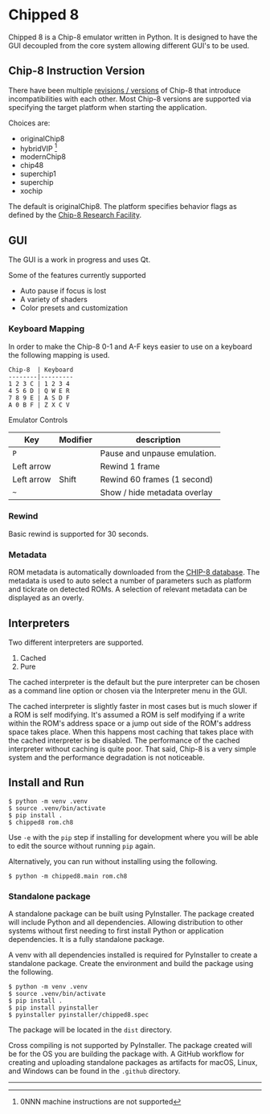 # Chipped 8

Chipped 8 is a Chip-8 emulator written in Python. It is designed to have the
GUI decoupled from the core system allowing different GUI's to be used.

## Chip-8 Instruction Version

There have been multiple [revisions / versions](https://chip-8.github.io) of
Chip-8 that introduce incompatibilities with each other. Most Chip-8 versions
are supported via specifying the target platform when starting the application.

Choices are:

- originalChip8
- hybridVIP [^1]
- modernChip8
- chip48
- superchip1
- superchip
- xochip

The default is originalChip8. The platform specifies behavior flags as
defined by the [Chip-8 Research Facility](https://github.com/chip-8/chip-8-database).

## GUI

The GUI is a work in progress and uses Qt.

Some of the features currently supported

- Auto pause if focus is lost
- A variety of shaders
- Color presets and customization

### Keyboard Mapping

In order to make the Chip-8 0-1 and A-F keys easier to use on a keyboard the
following mapping is used.

```
Chip-8  | Keyboard
--------|---------
1 2 3 C | 1 2 3 4
4 5 6 D | Q W E R
7 8 9 E | A S D F
A 0 B F | Z X C V
```

Emulator Controls

Key        | Modifier | description
---------- | -------- | -----------
`P`        |          | Pause and unpause emulation.
Left arrow |          | Rewind 1 frame
Left arrow | Shift    | Rewind 60 frames (1 second)
`~`        |          | Show / hide metadata overlay


### Rewind

Basic rewind is supported for 30 seconds.


### Metadata

ROM metadata is automatically downloaded from the [CHIP-8
database](https://github.com/chip-8/chip-8-database). The metadata is used to
auto select a number of parameters such as platform and tickrate on detected
ROMs. A selection of relevant metadata can be displayed as an overly.

## Interpreters

Two different interpreters are supported.

1. Cached
2. Pure

The cached interpreter is the default but the pure interpreter
can be chosen as a command line option or chosen via the Interpreter menu
in the GUI.

The cached interpreter is slightly faster in most cases but is much slower if a
ROM is self modifying. It's assumed a ROM is self modifying if a write within
the ROM's address space or a jump out side of the ROM's address space takes
place. When this happens most caching that takes place with the cached
interpreter is be disabled. The performance of the cached interpreter without
caching is quite poor. That said, Chip-8 is a very simple system and the
performance degradation is not noticeable.


## Install and Run

```
$ python -m venv .venv
$ source .venv/bin/activate
$ pip install .
$ chipped8 rom.ch8
```

Use `-e` with the `pip` step if installing for development where you will be able
to edit the source without running `pip` again.

Alternatively, you can run without installing using the following.

```
$ python -m chipped8.main rom.ch8
```

### Standalone package

A standalone package can be built using PyInstaller. The package created will
include Python and all dependencies. Allowing distribution to other systems
without first needing to first install Python or application dependencies. It
is a fully standalone package.

A venv with all dependencies installed is required for PyInstaller
to create a standalone package. Create the environment and build the
package using the following.

```
$ python -m venv .venv
$ source .venv/bin/activate
$ pip install .
$ pip install pyinstaller
$ pyinstaller pyinstaller/chipped8.spec
```

The package will be located in the `dist` directory.

Cross compiling is not supported by PyInstaller. The package created will
be for the OS you are building the package with. A GitHub workflow for creating
and uploading standalone packages as artifacts for macOS, Linux, and Windows
can be found in the `.github` directory.

---

[^1]: 0NNN machine instructions are not supported
